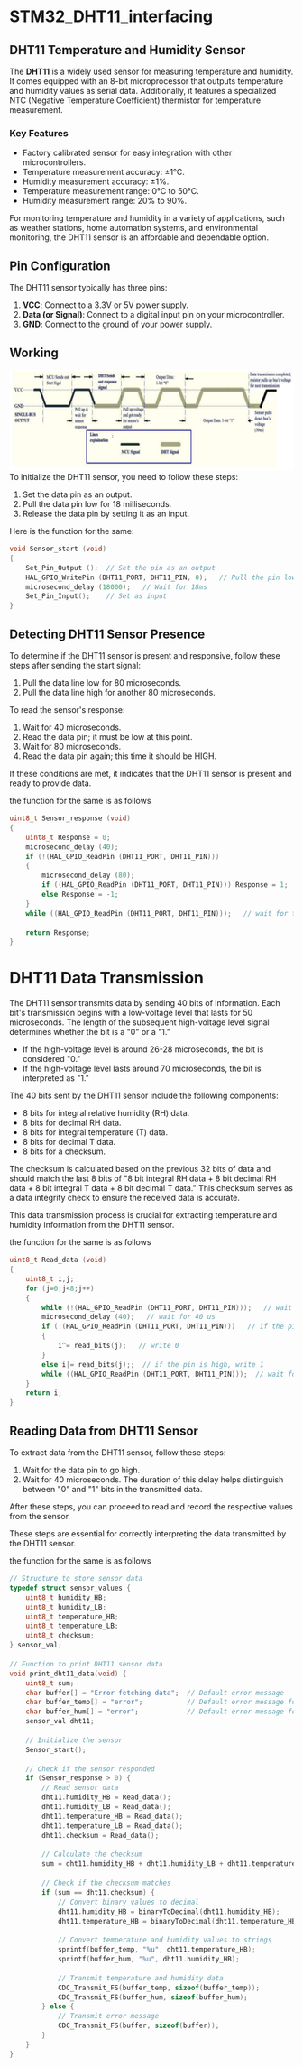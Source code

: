 # STM32_DHT11_interfacing

## DHT11 Temperature and Humidity Sensor

The **DHT11** is a widely used sensor for measuring temperature and humidity. It comes equipped with an 8-bit microprocessor that outputs temperature and humidity values as serial data. Additionally, it features a specialized NTC (Negative Temperature Coefficient) thermistor for temperature measurement.

### Key Features

- Factory calibrated sensor for easy integration with other microcontrollers.
- Temperature measurement accuracy: ±1°C.
- Humidity measurement accuracy: ±1%.
- Temperature measurement range: 0°C to 50°C.
- Humidity measurement range: 20% to 90%.

For monitoring temperature and humidity in a variety of applications, such as weather stations, home automation systems, and environmental monitoring, the DHT11 sensor is an affordable and dependable option.

## Pin Configuration

The DHT11 sensor typically has three pins:

1. **VCC**: Connect to a 3.3V or 5V power supply.
2. **Data (or Signal)**: Connect to a digital input pin on your microcontroller.
3. **GND**: Connect to the ground of your power supply.

## Working
![alt text](images/image.png)
To initialize the DHT11 sensor, you need to follow these steps:

1. Set the data pin as an output.
2. Pull the data pin low for 18 milliseconds.
3. Release the data pin by setting it as an input.

Here is the function for the same:

```c
void Sensor_start (void)
{
    Set_Pin_Output ();  // Set the pin as an output
    HAL_GPIO_WritePin (DHT11_PORT, DHT11_PIN, 0);   // Pull the pin low
    microsecond_delay (18000);   // Wait for 18ms
    Set_Pin_Input();    // Set as input
}

```
## Detecting DHT11 Sensor Presence

To determine if the DHT11 sensor is present and responsive, follow these steps after sending the start signal:

1. Pull the data line low for 80 microseconds.
2. Pull the data line high for another 80 microseconds.

To read the sensor's response:

1. Wait for 40 microseconds.
2. Read the data pin; it must be low at this point.
3. Wait for 80 microseconds.
4. Read the data pin again; this time it should be HIGH.

If these conditions are met, it indicates that the DHT11 sensor is present and ready to provide data.

the function for the same is as follows 
```c
uint8_t Sensor_response (void)
{
	uint8_t Response = 0;
	microsecond_delay (40);
	if (!(HAL_GPIO_ReadPin (DHT11_PORT, DHT11_PIN)))
	{
		microsecond_delay (80);
		if ((HAL_GPIO_ReadPin (DHT11_PORT, DHT11_PIN))) Response = 1;
		else Response = -1;
	}
	while ((HAL_GPIO_ReadPin (DHT11_PORT, DHT11_PIN)));   // wait for the pin to go low

	return Response;
}
```
# DHT11 Data Transmission

The DHT11 sensor transmits data by sending 40 bits of information. Each bit's transmission begins with a low-voltage level that lasts for 50 microseconds. The length of the subsequent high-voltage level signal determines whether the bit is a "0" or a "1."

- If the high-voltage level is around 26-28 microseconds, the bit is considered "0."
- If the high-voltage level lasts around 70 microseconds, the bit is interpreted as "1."

The 40 bits sent by the DHT11 sensor include the following components:

- 8 bits for integral relative humidity (RH) data.
- 8 bits for decimal RH data.
- 8 bits for integral temperature (T) data.
- 8 bits for decimal T data.
- 8 bits for a checksum.

The checksum is calculated based on the previous 32 bits of data and should match the last 8 bits of "8 bit integral RH data + 8 bit decimal RH data + 8 bit integral T data + 8 bit decimal T data." This checksum serves as a data integrity check to ensure the received data is accurate.

This data transmission process is crucial for extracting temperature and humidity information from the DHT11 sensor.

the function for the same is as follows
```c
uint8_t Read_data (void)
{
	uint8_t i,j;
	for (j=0;j<8;j++)
	{
		while (!(HAL_GPIO_ReadPin (DHT11_PORT, DHT11_PIN)));   // wait for the pin to go high
		microsecond_delay (40);   // wait for 40 us
		if (!(HAL_GPIO_ReadPin (DHT11_PORT, DHT11_PIN)))   // if the pin is low
		{
			i^= read_bits(j);   // write 0
		}
		else i|= read_bits(j);;  // if the pin is high, write 1
		while ((HAL_GPIO_ReadPin (DHT11_PORT, DHT11_PIN)));  // wait for the pin to go low
	}
	return i;
}
```
## Reading Data from DHT11 Sensor

To extract data from the DHT11 sensor, follow these steps:

1. Wait for the data pin to go high.
2. Wait for 40 microseconds. The duration of this delay helps distinguish between "0" and "1" bits in the transmitted data.

After these steps, you can proceed to read and record the respective values from the sensor.

These steps are essential for correctly interpreting the data transmitted by the DHT11 sensor.

the function for the same is as follows
```c
// Structure to store sensor data
typedef struct sensor_values {
    uint8_t humidity_HB;
    uint8_t humidity_LB;
    uint8_t temperature_HB;
    uint8_t temperature_LB;
    uint8_t checksum;
} sensor_val;

// Function to print DHT11 sensor data
void print_dht11_data(void) {
    uint8_t sum;
    char buffer[] = "Error fetching data";  // Default error message
    char buffer_temp[] = "error";           // Default error message for temperature
    char buffer_hum[] = "error";            // Default error message for humidity
    sensor_val dht11;

    // Initialize the sensor
    Sensor_start();

    // Check if the sensor responded
    if (Sensor_response > 0) {
        // Read sensor data
        dht11.humidity_HB = Read_data();
        dht11.humidity_LB = Read_data();
        dht11.temperature_HB = Read_data();
        dht11.temperature_LB = Read_data();
        dht11.checksum = Read_data();

        // Calculate the checksum
        sum = dht11.humidity_HB + dht11.humidity_LB + dht11.temperature_HB + dht11.temperature_LB;

        // Check if the checksum matches
        if (sum == dht11.checksum) {
            // Convert binary values to decimal
            dht11.humidity_HB = binaryToDecimal(dht11.humidity_HB);
            dht11.temperature_HB = binaryToDecimal(dht11.temperature_HB);

            // Convert temperature and humidity values to strings
            sprintf(buffer_temp, "%u", dht11.temperature_HB);
            sprintf(buffer_hum, "%u", dht11.humidity_HB);

            // Transmit temperature and humidity data
            CDC_Transmit_FS(buffer_temp, sizeof(buffer_temp));
            CDC_Transmit_FS(buffer_hum, sizeof(buffer_hum);
        } else {
            // Transmit error message
            CDC_Transmit_FS(buffer, sizeof(buffer));
        }
    }
}

```